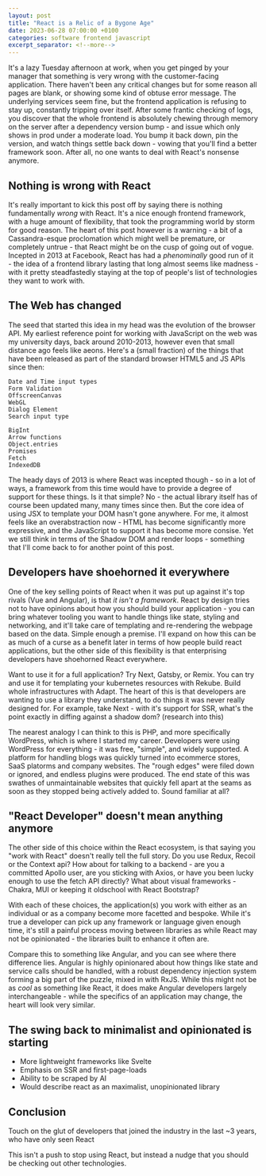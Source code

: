 ```yaml
---
layout: post
title: "React is a Relic of a Bygone Age"
date: 2023-06-28 07:00:00 +0100
categories: software frontend javascript
excerpt_separator: <!--more-->
---
```


It's a lazy Tuesday afternoon at work, when you get pinged by your manager that something is very wrong with the customer-facing application. There haven't been any critical changes but for some reason all pages are blank, or showing some kind of obtuse error message. The underlying services seem fine, but the frontend application is refusing to stay up, constantly tripping over itself. After some frantic checking of logs, you discover that the whole frontend is absolutely chewing through memory on the server after a dependency version bump - and issue which only shows in prod under a moderate load. You bump it back down, pin the version, and watch things settle back down - vowing that you'll find a better framework soon. After all, no one wants to deal with React's nonsense anymore.

<!--more-->

## Nothing is wrong with React

It's really important to kick this post off by saying there is nothing fundamentally *wrong* with React. It's a nice enough frontend framework, with a huge amount of flexibility, that took the programming world by storm for good reason. The heart of this post however is a warning - a bit of a Cassandra-esque proclomation which might well be premature, or completely untrue - that React might be on the cusp of going out of vogue. Incepted in 2013 at Facebook, React has had a *phenominally* good run of it - the idea of a frontend library lasting that long almost seems like madness - with it pretty steadfastedly staying at the top of people's list of technologies they want to work with.

## The Web has changed

The seed that started this idea in my head was the evolution of the browser API. My earliest reference point for working with JavaScript on the web was my university days, back around 2010-2013, however even that small distance ago feels like aeons. Here's a (small fraction) of the things that have been released as part of the standard browser HTML5 and JS APIs since then:

```
Date and Time input types
Form Validation
OffscreenCanvas
WebGL
Dialog Element
Search input type

BigInt
Arrow functions
Object.entries
Promises
Fetch
IndexedDB
```

The heady days of 2013 is where React was incepted though - so in a lot of ways, a framework from this time would have to provide a degree of support for these things. Is it that simple? No - the actual library itself has of course been updated many, many times since then. But the core idea of using JSX to template your DOM hasn't gone anywhere. For me, it almost feels like an overabstraction now - HTML has become significantly more expressive, and the JavaScript to support it has become more consise. Yet we still think in terms of the Shadow DOM and render loops - something that I'll come back to for another point of this post.

## Developers have shoehorned it everywhere

One of the key selling points of React when it was put up against it's top rivals (Vue and Angular), is that _it isn't a framework_. React by design tries not to have opinions about how you should build your application - you can bring whatever tooling you want to handle things like state, styling and networking, and it'll take care of templating and re-rendering the webpage based on the data. Simple enough a premise. I'll expand on how this can be as much of a curse as a benefit later in terms of how people build react applications, but the other side of this flexibility is that enterprising developers have shoehorned React everywhere.

Want to use it for a full application? Try Next, Gatsby, or Remix. You can try and use it for templating your kubernetes resources with Rekube. Build whole infrastructures with Adapt. The heart of this is that developers are wanting to use a library they understand, to do things it was never really designed for. For example, take Next - with it's support for SSR, what's the point exactly in diffing against a shadow dom? (research into this)

The nearest analogy I can think to this is PHP, and more specifically WordPress, which is where I started my career. Developers were using WordPress for everything - it was free, "simple", and widely supported. A platform for handling blogs was quickly turned into ecommerce stores, SaaS platorms and company websites. The "rough edges" were filed down or ignored, and endless plugins were produced. The end state of this was swathes of unmaintainable websites that quickly fell apart at the seams as soon as they stopped being actively added to. Sound familiar at all?

## "React Developer" doesn't mean anything anymore

The other side of this choice within the React ecosystem, is that saying you "work with React" doesn't really tell the full story. Do you use Redux, Recoil or the Context api? How about for talking to a backend - are you a committed Apollo user, are you sticking with Axios, or have you been lucky enough to use the fetch API directly? What about visual frameworks - Chakra, MUI or keeping it oldschool with React Bootstrap?

With each of these choices, the application(s) you work with either as an individual or as a company become more facetted and bespoke. While it's true a developer can pick up any framework or language given enough time, it's still a painful process moving between libraries as while React may not be opinionated - the libraries built to enhance it often are.

Compare this to something like Angular, and you can see where there difference lies. Angular is highly opinionared about how things like state and service calls should be handled, with a robust dependency injection system forming a big part of the puzzle, mixed in with RxJS. While this might not be as _cool_ as something like React, it does make Angular developers largely interchangeable - while the specifics of an application may change, the heart will look very similar.

## The swing back to minimalist and opinionated is starting

- More lightweight frameworks like Svelte
- Emphasis on SSR and first-page-loads
- Ability to be scraped by AI
- Would describe react as an maximalist, unopinionated library

## Conclusion

Touch on the glut of developers that joined the industry in the last ~3 years, who have only seen React

This isn't a push to stop using React, but instead a nudge that you should be checking out other technologies.